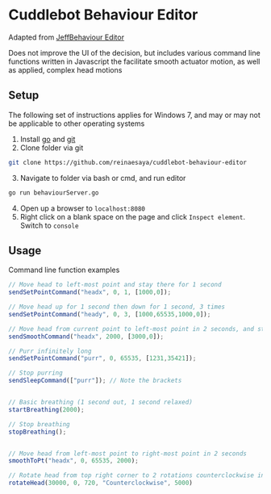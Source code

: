 # Cuddlebot Behaviour Editor

Adapted from [JeffBehaviour Editor](https://github.com/lauracang/JeffBehaviourEditor-master)

Does not improve the UI of the decision, but includes various command line functions written in Javascript the facilitate smooth actuator motion, as well as applied, complex head motions

## Setup

The following set of instructions applies for Windows 7, and may or may not be applicable to other operating systems

1. Install [go](https://golang.org/doc/install) and [git](https://git-scm.com/downloads)
2. Clone folder via git
```bash
git clone https://github.com/reinaesaya/cuddlebot-behaviour-editor
```
3. Navigate to folder via bash or cmd, and run editor
```bash
go run behaviourServer.go
```
4. Open up a browser to `localhost:8080`
5. Right click on a blank space on the page and click `Inspect element`. Switch to `console`

## Usage

Command line function examples

```javascript
// Move head to left-most point and stay there for 1 second
sendSetPointCommand("headx", 0, 1, [1000,0]);

// Move head up for 1 second then down for 1 second, 3 times
sendSetPointCommand("heady", 0, 3, [1000,65535,1000,0]);

// Move head from current point to left-most point in 2 seconds, and stay there for 3 seconds
sendSmoothCommand("headx", 2000, [3000,0]);

// Purr infinitely long
sendSetPointCommand("purr", 0, 65535, [1231,35421]);

// Stop purring
sendSleepCommand(["purr"]); // Note the brackets


// Basic breathing (1 second out, 1 second relaxed)
startBreathing(2000);

// Stop breathing
stopBreathing();


// Move head from left-most point to right-most point in 2 seconds
smoothToPt("headx", 0, 65535, 2000);

// Rotate head from top right corner to 2 rotations counterclockwise in 5 seconds
rotateHead(30000, 0, 720, "Counterclockwise", 5000)
```

